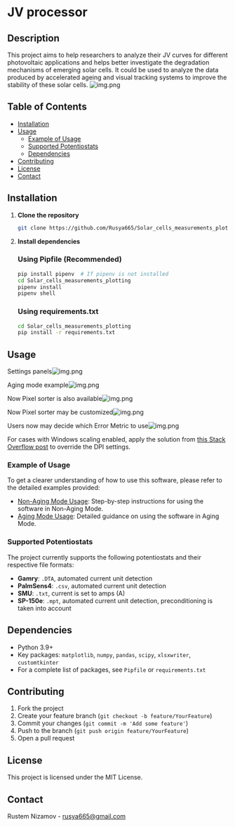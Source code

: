 # JV processor

## Description

This project aims to help researchers to analyze their JV curves for different photovoltaic applications and helps better investigate the degradation mechanisms of emerging solar cells. It could be used to analyze the data produced by accelerated ageing and visual tracking systems to improve the stability of these solar cells.
![img.png](Media/Main_GUI_default_window.png)
## Table of Contents

- [Installation](#installation)
- [Usage](#usage)
  - [Example of Usage](#example-of-usage)
  - [Supported Potentiostats](#supported-potentiostats)
  - [Dependencies](#dependencies)
- [Contributing](#contributing)
- [License](#license)
- [Contact](#contact)

## Installation

1. **Clone the repository**
    ```bash
    git clone https://github.com/Rusya665/Solar_cells_measurements_plotting
    ```

2. **Install dependencies**

    ### Using Pipfile (Recommended)
    ```bash
    pip install pipenv  # If pipenv is not installed
    cd Solar_cells_measurements_plotting
    pipenv install
    pipenv shell
    ```
    ### Using requirements.txt
    ```bash
    cd Solar_cells_measurements_plotting
    pip install -r requirements.txt
    ```

## Usage

Settings panels![img.png](Media/Settings_slide_pannels.png)

Aging mode example![img.png](Media/Aging_mode_example.png)

Now Pixel sorter is also available![img.png](Media/Pixel_sorter_main.png)

Now Pixel sorter may be customized![img.png](Media/Pixel_sorter_4_columns.png)

Users now may decide which Error Metric to use![img.png](Media/Pixel_sorter_Error_metrics.png)

For cases with Windows scaling enabled,
apply the solution from [this Stack Overflow post](https://stackoverflow.com/questions/62794931/high-dpi-tkinter-re-scaling-when-i-run-it-in-spyder-and-when-i-run-it-direct-in/62937256#62937256)
to override the DPI settings.

### Example of Usage

To get a clearer understanding of how to use this software, please refer to the detailed examples provided:

- [Non-Aging Mode Usage](Example%20of%20usage/Non-aging%20mode/README%20Non-aging%20mode.md): Step-by-step instructions for using the software in Non-Aging Mode.
- [Aging Mode Usage](Example%20of%20usage/Aging%20mode/README%20Aging%20mode.md): Detailed guidance on using the software in Aging Mode.

### Supported Potentiostats

The project currently supports the following potentiostats and their respective file formats:

- **Gamry**: `.DTA`, automated current unit detection
- **PalmSens4**: `.csv`, automated current unit detection
- **SMU**: `.txt`, current is set to amps (A)
- **SP-150e**: `.mpt`, automated current unit detection, preconditioning is taken into account

## Dependencies

- Python 3.9+
- Key packages: `matplotlib`, `numpy`, `pandas`, `scipy`, `xlsxwriter`, `customtkinter`
- For a complete list of packages, see `Pipfile` or `requirements.txt`

## Contributing

1. Fork the project
2. Create your feature branch (`git checkout -b feature/YourFeature`)
3. Commit your changes (`git commit -m 'Add some feature'`)
4. Push to the branch (`git push origin feature/YourFeature`)
5. Open a pull request

## License

This project is licensed under the MIT License.

## Contact

Rustem Nizamov - rusya665@gmail.com
